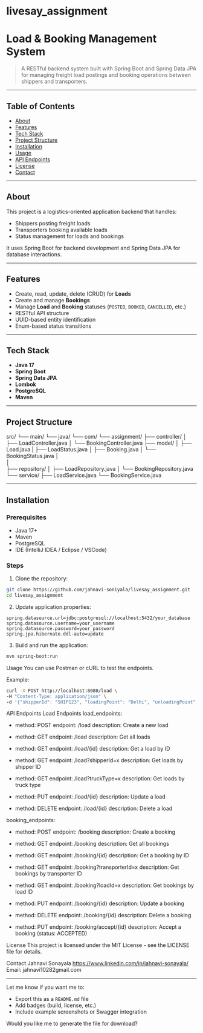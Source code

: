 # livesay_assignment
# Load & Booking Management System

> A RESTful backend system built with Spring Boot and Spring Data JPA for managing freight load postings and booking operations between shippers and transporters.

---

## Table of Contents
- [About](#about)
- [Features](#features)
- [Tech Stack](#tech-stack)
- [Project Structure](#project-structure)
- [Installation](#installation)
- [Usage](#usage)
- [API Endpoints](#api-endpoints)
- [License](#license)
- [Contact](#contact)

---

## About

This project is a logistics-oriented application backend that handles:
- Shippers posting freight loads
- Transporters booking available loads
- Status management for loads and bookings

It uses Spring Boot for backend development and Spring Data JPA for database interactions.

---

## Features

- Create, read, update, delete (CRUD) for **Loads**
- Create and manage **Bookings**
- Manage **Load** and **Booking** statuses (`POSTED`, `BOOKED`, `CANCELLED`, etc.)
- RESTful API structure
- UUID-based entity identification
- Enum-based status transitions

---

## Tech Stack

- **Java 17**
- **Spring Boot**
- **Spring Data JPA**
- **Lombok**
- **PostgreSQL**
- **Maven**

---

## Project Structure
src/
└── main/
    └── java/
        └── com/
            └── assignment/
                    ├── controller/
                    │   ├── LoadController.java
                    │   └── BookingController.java
                    ├── model/
                    │   ├── Load.java
                    |   ├── LoadStatus.java
                    │   ├── Booking.java
                    │   └── BookingStatus.java
                    │       
                    │        
                    ├── repository/
                    │   ├── LoadRepository.java
                    │   └── BookingRepository.java
                    └── service/
                        ├── LoadService.java
                        └── BookingService.java


---

## Installation

### Prerequisites
- Java 17+
- Maven
- PostgreSQL
- IDE (IntelliJ IDEA / Eclipse / VSCode)

### Steps

1. Clone the repository:
```bash
git clone https://github.com/jahnavi-soniyala/livesay_assignment.git
cd livesay_assignment
```
2. Update application.properties:

```properties
spring.datasource.url=jdbc:postgresql://localhost:5432/your_database
spring.datasource.username=your_username
spring.datasource.password=your_password
spring.jpa.hibernate.ddl-auto=update
```
3. Build and run the application:
```bash
mvn spring-boot:run
```
Usage
You can use Postman or cURL to test the endpoints.

Example:
```bash
curl -X POST http://localhost:8080/load \
-H "Content-Type: application/json" \
-d '{"shipperId": "SHIP123", "loadingPoint": "Delhi", "unloadingPoint": "Mumbai", ...}'
```
API Endpoints
Load Endpoints
load_endpoints:
  - method: POST
    endpoint: /load
    description: Create a new load

  - method: GET
    endpoint: /load
    description: Get all loads

  - method: GET
    endpoint: /load/{id}
    description: Get a load by ID

  - method: GET
    endpoint: /load?shipperId=x
    description: Get loads by shipper ID

  - method: GET
    endpoint: /load?truckType=x
    description: Get loads by truck type

  - method: PUT
    endpoint: /load/{id}
    description: Update a load

  - method: DELETE
    endpoint: /load/{id}
    description: Delete a load

booking_endpoints:
  - method: POST
    endpoint: /booking
    description: Create a booking

  - method: GET
    endpoint: /booking
    description: Get all bookings

  - method: GET
    endpoint: /booking/{id}
    description: Get a booking by ID

  - method: GET
    endpoint: /booking?transporterId=x
    description: Get bookings by transporter ID

  - method: GET
    endpoint: /booking?loadId=x
    description: Get bookings by load ID

  - method: PUT
    endpoint: /booking/{id}
    description: Update a booking

  - method: DELETE
    endpoint: /booking/{id}
    description: Delete a booking

  - method: PUT
    endpoint: /booking/accept/{id}
    description: Accept a booking (status: ACCEPTED)


License
This project is licensed under the MIT License - see the LICENSE file for details.

Contact
Jahnavi Sonayala
https://www.linkedin.com/in/jahnavi-sonayala/
Email: jahnavi10282gmail.com


---

Let me know if you want me to:
- Export this as a `README.md` file  
- Add badges (build, license, etc.)  
- Include example screenshots or Swagger integration  

Would you like me to generate the file for download?
